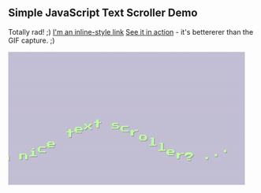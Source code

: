 ## Simple JavaScript Text Scroller Demo

Totally rad! ;)
[I'm an inline-style link](https://www.google.com)
[See it in action](https://ratbrains.github.io/scroller.js/) - it's bettererer than the GIF capture. ;)

![Scroller GIF](/images/scroller.gif)

